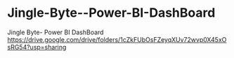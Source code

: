 # Jingle-Byte--Power-BI-DashBoard
Jingle Byte- Power BI DashBoard
https://drive.google.com/drive/folders/1cZkFUbOsFZeyqXUv72wvp0X45xOsRG54?usp=sharing
